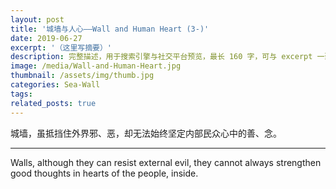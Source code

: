 ```yaml
---
layout: post
title: '城墙与人心——Wall and Human Heart (3-)'
date: 2019-06-27
excerpt: '（这里写摘要）'
description: 完整描述，用于搜索引擎与社交平台预览，最长 160 字，可与 excerpt 一致
image: /media/Wall-and-Human-Heart.jpg
thumbnail: /assets/img/thumb.jpg
categories: Sea-Wall
tags: 
related_posts: true
---
```


城墙，虽抵挡住外界邪、恶，却无法始终坚定内部民众心中的善、念。

---

Walls, although they can resist external evil, they cannot always strengthen good thoughts in hearts of the people, inside.
